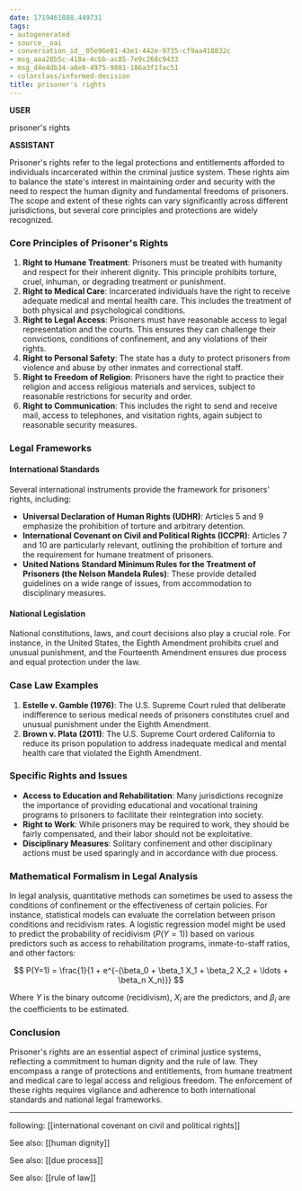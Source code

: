 ```yaml
---
date: 1719461888.449731
tags:
- autogenerated
- source__oai
- conversation_id__05e96e01-43e1-442e-9735-cf9aa418832c
- msg_aaa28b5c-418a-4cbb-ac85-7e9c268c9433
- msg_d4e4db34-a8e8-4975-9881-186a3f1fac51
- colorclass/informed-decision
title: prisoner's rights
---
```


**USER**

prisoner's rights


**ASSISTANT**

Prisoner's rights refer to the legal protections and entitlements afforded to individuals incarcerated within the criminal justice system. These rights aim to balance the state's interest in maintaining order and security with the need to respect the human dignity and fundamental freedoms of prisoners. The scope and extent of these rights can vary significantly across different jurisdictions, but several core principles and protections are widely recognized. 

### Core Principles of Prisoner's Rights

1. **Right to Humane Treatment**: Prisoners must be treated with humanity and respect for their inherent dignity. This principle prohibits torture, cruel, inhuman, or degrading treatment or punishment.
2. **Right to Medical Care**: Incarcerated individuals have the right to receive adequate medical and mental health care. This includes the treatment of both physical and psychological conditions.
3. **Right to Legal Access**: Prisoners must have reasonable access to legal representation and the courts. This ensures they can challenge their convictions, conditions of confinement, and any violations of their rights.
4. **Right to Personal Safety**: The state has a duty to protect prisoners from violence and abuse by other inmates and correctional staff.
5. **Right to Freedom of Religion**: Prisoners have the right to practice their religion and access religious materials and services, subject to reasonable restrictions for security and order.
6. **Right to Communication**: This includes the right to send and receive mail, access to telephones, and visitation rights, again subject to reasonable security measures.

### Legal Frameworks

#### International Standards

Several international instruments provide the framework for prisoners' rights, including:
- **Universal Declaration of Human Rights (UDHR)**: Articles 5 and 9 emphasize the prohibition of torture and arbitrary detention.
- **International Covenant on Civil and Political Rights (ICCPR)**: Articles 7 and 10 are particularly relevant, outlining the prohibition of torture and the requirement for humane treatment of prisoners.
- **United Nations Standard Minimum Rules for the Treatment of Prisoners (the Nelson Mandela Rules)**: These provide detailed guidelines on a wide range of issues, from accommodation to disciplinary measures.

#### National Legislation

National constitutions, laws, and court decisions also play a crucial role. For instance, in the United States, the Eighth Amendment prohibits cruel and unusual punishment, and the Fourteenth Amendment ensures due process and equal protection under the law.

### Case Law Examples

1. **Estelle v. Gamble (1976)**: The U.S. Supreme Court ruled that deliberate indifference to serious medical needs of prisoners constitutes cruel and unusual punishment under the Eighth Amendment.
2. **Brown v. Plata (2011)**: The U.S. Supreme Court ordered California to reduce its prison population to address inadequate medical and mental health care that violated the Eighth Amendment.

### Specific Rights and Issues

- **Access to Education and Rehabilitation**: Many jurisdictions recognize the importance of providing educational and vocational training programs to prisoners to facilitate their reintegration into society.
- **Right to Work**: While prisoners may be required to work, they should be fairly compensated, and their labor should not be exploitative.
- **Disciplinary Measures**: Solitary confinement and other disciplinary actions must be used sparingly and in accordance with due process.

### Mathematical Formalism in Legal Analysis

In legal analysis, quantitative methods can sometimes be used to assess the conditions of confinement or the effectiveness of certain policies. For instance, statistical models can evaluate the correlation between prison conditions and recidivism rates. A logistic regression model might be used to predict the probability of recidivism ($P(Y=1)$) based on various predictors such as access to rehabilitation programs, inmate-to-staff ratios, and other factors:

$$
P(Y=1) = \frac{1}{1 + e^{-(\beta_0 + \beta_1 X_1 + \beta_2 X_2 + \ldots + \beta_n X_n)}}
$$

Where $Y$ is the binary outcome (recidivism), $X_i$ are the predictors, and $\beta_i$ are the coefficients to be estimated.

### Conclusion

Prisoner's rights are an essential aspect of criminal justice systems, reflecting a commitment to human dignity and the rule of law. They encompass a range of protections and entitlements, from humane treatment and medical care to legal access and religious freedom. The enforcement of these rights requires vigilance and adherence to both international standards and national legal frameworks.


---


following: [[international covenant on civil and political rights]]

See also: [[human dignity]]


See also: [[due process]]


See also: [[rule of law]]